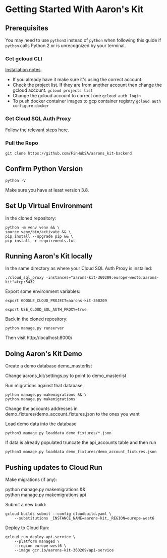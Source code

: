 # Getting Started With Aaron's Kit

## Prerequisites

You may need to use `python3` instead of `python` when following this guide if `python` calls Python 2 or is unrecognized by your terminal.

### Get gcloud CLI

[Installation notes](https://cloud.google.com/sdk/docs/install).

- If you already have it make sure it's using the correct account.
- Check the project list. If they are from another account then change the gcloud account.
`gcloud projects list`
- Change the gcloud account to correct one
`gcloud auth login`
- To push docker container images to gcp container registry
`gcloud auth configure-docker`

### Get Cloud SQL Auth Proxy

Follow the relevant steps [here](https://cloud.google.com/python/django/run#connect_sql_locally).

### Pull the Repo

`git clone https://github.com/FinHubSA/aarons_kit-backend`

## Confirm Python Version

`python -V`  

Make sure you have at least version 3.8.

## Set Up Virtual Environment

In the cloned repository:

```
python -m venv venv && \
source venv/bin/activate && \
pip install --upgrade pip && \
pip install -r requirements.txt
```

## Running Aaron's Kit locally

In the same directory as where your Cloud SQL Auth Proxy is installed:

`./cloud_sql_proxy -instances="aarons-kit-360209:europe-west6:aarons-kit"=tcp:5432`

Export some environment variables:

`export GOOGLE_CLOUD_PROJECT=aarons-kit-360209`

`export USE_CLOUD_SQL_AUTH_PROXY=true`

Back in the cloned repository:

`python manage.py runserver`

Then visit http://localhost:8000/

## Doing Aaron's Kit Demo

Create a demo database demo_masterlist

Change aarons_kit/settings.py to point to demo_masterlist

Run migrations against that database

```
python manage.py makemigrations && \
python manage.py makemigrations
```

Change the accounts addresses in demo_fixtures/demo_account_fixtures.json to the ones you want

Load demo data into the database

```
python3 manage.py loaddata demo_fixtures/*.json
```

If data is already populated truncate the api_accounts table and then run

```
python3 manage.py loaddata demo_fixtures/demo_account_fixtures.json
```

## Pushing updates to Cloud Run

Make migrations (if any):

python manage.py makemigrations && \
python manage.py makemigrations api

Submit a new build:

```
gcloud builds submit --config cloudbuild.yaml \
    --substitutions _INSTANCE_NAME=aarons-kit,_REGION=europe-west6
```

Deploy to Cloud Run:

```
gcloud run deploy api-service \
    --platform managed \
    --region europe-west6 \
    --image gcr.io/aarons-kit-360209/api-service
```
